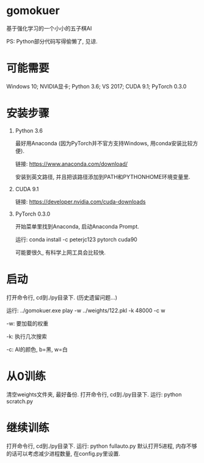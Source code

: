# gomokuer

基于强化学习的一个小小的五子棋AI

PS: Python部分代码写得偷懒了, 见谅.


# 可能需要

Windows 10; NVIDIA显卡; Python 3.6; VS 2017; CUDA 9.1; PyTorch 0.3.0


# 安装步骤

1. Python 3.6

    最好用Anaconda (因为PyTorch并不官方支持Windows, 用conda安装比较方便).

    链接: https://www.anaconda.com/download/

    安装到英文路径, 并且把该路径添加到PATH和PYTHONHOME环境变量里.


2. CUDA 9.1

    链接: https://developer.nvidia.com/cuda-downloads


3. PyTorch 0.3.0

    开始菜单里找到Anaconda, 启动Anaconda Prompt.

    运行: conda install -c peterjc123 pytorch cuda90

    可能要很久, 有科学上网工具会比较快.


# 启动

打开命令行, cd到./py目录下. (历史遗留问题...)

运行: ../gomokuer.exe play -w ../weights/122.pkl -k 48000 -c w

-w: 要加载的权重

-k: 执行几次搜索

-c: AI的颜色, b=黑, w=白


# 从0训练

清空weights文件夹, 最好备份.
打开命令行, cd到./py目录下.
运行: python scratch.py

# 继续训练

打开命令行, cd到./py目录下.
运行: python fullauto.py
默认打开5进程, 内存不够的话可以考虑减少进程数量, 在config.py里设置.
